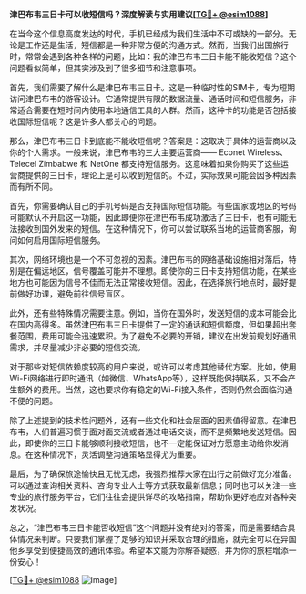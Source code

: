 **津巴布韦三日卡可以收短信吗？深度解读与实用建议[[TG💪+ @esim1088](https://t.me/s/esim1088)]**

在当今这个信息高度发达的时代，手机已经成为我们生活中不可或缺的一部分。无论是工作还是生活，短信都是一种非常方便的沟通方式。然而，当我们出国旅行时，常常会遇到各种各样的问题，比如：我的津巴布韦三日卡能不能收短信？这个问题看似简单，但其实涉及到了很多细节和注意事项。

首先，我们需要了解什么是津巴布韦三日卡。这是一种临时性的SIM卡，专为短期访问津巴布韦的游客设计。它通常提供有限的数据流量、通话时间和短信服务，非常适合需要在短时间内使用本地通信工具的人群。然而，这种卡的功能是否包括接收国际短信呢？这是许多人都关心的问题。

那么，津巴布韦三日卡到底能不能收短信呢？答案是：这取决于具体的运营商以及你的个人需求。一般来说，津巴布韦的三大主要运营商—— Econet Wireless、Telecel Zimbabwe 和 NetOne 都支持短信服务。这意味着如果你购买了这些运营商提供的三日卡，理论上是可以收到短信的。不过，实际效果可能会因多种因素而有所不同。

首先，你需要确认自己的手机号码是否支持国际短信功能。有些国家或地区的号码可能默认不开启这一功能，因此即便你在津巴布韦成功激活了三日卡，也有可能无法接收到国外发来的短信。在这种情况下，你可以尝试联系当地的运营商客服，询问如何启用国际短信服务。

其次，网络环境也是一个不可忽视的因素。津巴布韦的网络基础设施相对落后，特别是在偏远地区，信号覆盖可能并不理想。即使你的三日卡支持短信功能，在某些地方也可能因为信号不佳而无法正常接收短信。因此，在选择旅行地点时，最好提前做好功课，避免前往信号盲区。

此外，还有些特殊情况需要注意。例如，当你在国外时，发送短信的成本可能会比在国内高得多。虽然津巴布韦三日卡提供了一定的通话和短信额度，但如果超出套餐范围，费用可能会迅速累积。为了避免不必要的开销，建议在出发前规划好通讯需求，并尽量减少非必要的短信交流。

对于那些对短信依赖度较高的用户来说，或许可以考虑其他替代方案。比如，使用Wi-Fi网络进行即时通讯（如微信、WhatsApp等），这样既能保持联系，又不会产生额外的费用。当然，这也要求你有稳定的Wi-Fi接入条件，否则仍然会面临沟通不便的问题。

除了上述提到的技术性问题外，还有一些文化和社会层面的因素值得留意。在津巴布韦，人们普遍习惯于面对面交流或者通过电话交谈，而不是频繁地发送短信。因此，即使你的三日卡能够顺利接收短信，也不一定能保证对方愿意主动给你发消息。在这种情况下，灵活调整沟通策略显得尤为重要。

最后，为了确保旅途愉快且无忧无虑，我强烈推荐大家在出行之前做好充分准备。可以通过查询相关资料、咨询专业人士等方式获取最新信息；同时也可以关注一些专业的旅行服务平台，它们往往会提供详尽的攻略指南，帮助你更好地应对各种突发状况。

总之，“津巴布韦三日卡能否收短信”这个问题并没有绝对的答案，而是需要结合具体情况来判断。只要我们掌握了足够的知识并采取合理的措施，就完全可以在异国他乡享受到便捷高效的通讯体验。希望本文能为你解答疑惑，并为你的旅程增添一份安心！

[[TG💪+ @esim1088](https://t.me/s/esim1088) ![Image](https://i.postimg.cc/4NQfJmqS/Snipaste-2025-05-13-00-14-12.png)]